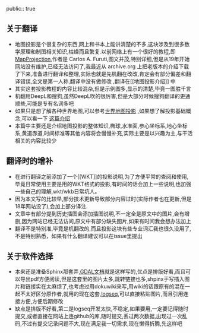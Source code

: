 public:: true

## 关于翻译
- 地图投影是个很复杂的东西,网上和书本上能讲清楚的不多,这块涉及到很多数学原理和制图相关知识,枯燥而且繁复.以前网络上有一个很好的教程,即 [MapProjection](http://www.progonos.com/furuti/index.html),作者是 Carlos A. Furuti,图文并茂,特别详细,但是从19年开始网站没有维护,已经无法访问了,我最近从 archive.org 上把老版本的介绍下载了下来,准备进行翻译和整理,实际也就是先机翻在改改,肯定会有部分偏差和翻译错误,全文是第一人称,翻译中没有做修改 ,翻译在[[地图投影介绍]] 中
- 其实这套投影教程的内容比较混杂,但是示例图多,显示的清楚,毕竟一图胜千言
- 机翻用DeepL和搜狗,虽然DeepL吹的很厉害,但是大部分时候搜狗翻译的更通顺些,可能是专有名词多吧
- 如果只是想了解各种世界地图,可以参考[世界地图投影](http://michaelminn.net/tutorials/gis-projections-world/)  ,如果想了解投影基础概念,可以看一下 [这篇介绍](http://michaelminn.net/tutorials/gis-projections/index.html)
- 本篇中主要还是介绍地图投影的整体知识,椭球,水准面,参心坐标系,地心坐标系,黄道赤道,时间标准等其他内容将会慢慢补充,实际主要是以兴趣为主,与干活相关的内容比较少
## 翻译时的增补
- 在进行翻译之前添加了一个[[WKT]]的投影说明,为了方便平常的查阅和使用,毕竟日常使用主要是用的WKT格式的投影,有时间的话会加上一些说明,也加强一些自己的理解,wkt/wkb日常坑人。
- 因为本文写的比较早,部分技术更新导致部分内容过时(实际作者也在更新,但是18年网站没了),会加上部分译注.
- 文章中有部分提到历史插图会添加插图说明,不一定全是原文中的图片,会有增删,因为网站已经无法访问,原文中有部分缺失图片,如果有时间我会想办法加上
- 翻译不是特别准,毕竟是机翻改的,而且投影这块有些专业词汇我也很久没用了,不是特别熟悉，如果有什么翻译建议可以在issue里提出
## 关于软件选择
- 本来还是准备Sphinx那套弄,[GDAL文档](https://headfirst-gdal.readthedocs.io)就是这样写的,优点是排版好看,而且可以导出pdf方便阅读,但是这套里的图片太多,跳转链接也多,shpinx手写插入图片和链接实在太麻烦了,也考虑过用dokuwiki来写,用wiki的话跟原有的混在一起不太好区分原作者,就用的现在这套,[logseq](https://logseq.com),可以直接粘贴图片,而且引用连接方便,方便后期修改
- 缺点是排版不好看,第二是logseq开发太快,不稳定,如果要用,一定要记得随时提交,或者直接在网站上连github的库,随时提交,丢过两次数据,出现过一次乱码,不过有提交记录问题不大,现在满足我一切需求,现在懒得折腾,先这样吧